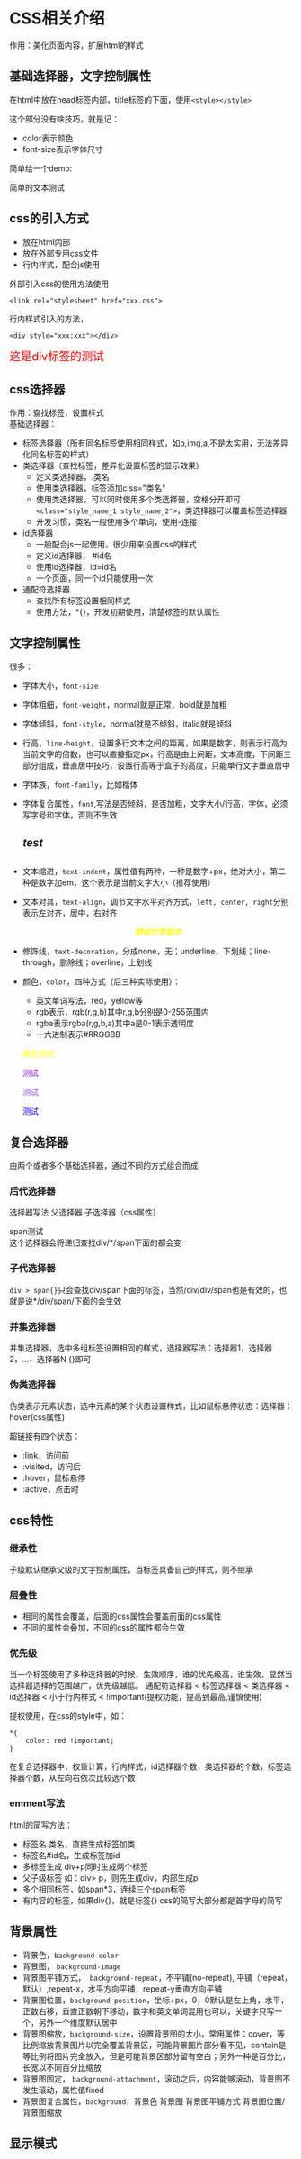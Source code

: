 # CSS相关介绍
作用：美化页面内容，扩展html的样式
## 基础选择器，文字控制属性
在html中放在head标签内部，title标签的下面，使用`<style></style>`

这个部分没有啥技巧，就是记：

- color表示颜色
- font-size表示字体尺寸

简单给一个demo:
<style>
p: {
    color:red;
    font-size: 4em;
}
</style>

<p>
    简单的文本测试
</p>

## css的引入方式
<ul>
    <li>放在html内部</li>
    <li>放在外部专用css文件</li>
    <li>行内样式，配合js使用</li>
</ul>
外部引入css的使用方法使用

```
<link rel="stylesheet" href="xxx.css">
```

行内样式引入的方法，
```
<div style="xxx:xxx"></div>
```

<div style="color: red; font-size:20px">这是div标签的测试</div>

## css选择器
作用：查找标签，设置样式
<br>
基础选择器：
- 标签选择器（所有同名标签使用相同样式，如p,img,a,不是太实用，无法差异化同名标签的样式）
- 类选择器（查找标签，差异化设置标签的显示效果）
    - 定义类选择器，.类名
    - 使用类选择器，标签添加clss="类名"
    - 使用类选择器，可以同时使用多个类选择器，空格分开即可`<class="style_name_1 style_name_2">`，类选择器可以覆盖标签选择器
    - 开发习惯，类名一般使用多个单词，使用-连接
- id选择器
  - 一般配合js一起使用，很少用来设置css的样式
  - 定义id选择器， #id名
  - 使用id选择器，id=id名
  - 一个页面，同一个id只能使用一次
- 通配符选择器
  - 查找所有标签设置相同样式
  - 使用方法，*{}，开发初期使用，清楚标签的默认属性

## 文字控制属性
很多：
- 字体大小，`font-size`
- 字体粗细，`font-weight`，normal就是正常，bold就是加粗
- 字体倾斜，`font-style`，normal就是不倾斜，italic就是倾斜
- 行高，`line-height`，设置多行文本之间的距离，如果是数字，则表示行高为当前文字的倍数，也可以直接指定px，行高是由上间距，文本高度，下间距三部分组成，垂直居中技巧，设置行高等于盒子的高度，只能单行文字垂直居中
- 字体族，`font-family`，比如楷体
- 字体复合属性，`font`,写法是否倾斜，是否加粗，文字大小/行高，字体，必须写字号和字体，否则不生效
  <p style="font: italic bold 20px/2 sans-serif">test</p>
- 文本缩进，`text-indent`，属性值有两种，一种是数字+px，绝对大小，第二种是数字加em，这个表示是当前文字大小（推荐使用）
- 文本对其，`text-align`，调节文字水平对齐方式，`left, center, right`分别表示左对齐，居中，右对齐
  <p style="text-align: center; font-weight: bold; font-style: italic; color: yellow">测试文字居中</p>
- 修饰线，`text-decoration`，分成none，无；underline，下划线；line-through，删除线；overline，上划线
- 颜色，`color`，四种方式（后三种实际使用）：
  - 英文单词写法，red，yellow等
  - rgb表示，rgb(r,g,b)其中r,g,b分别是0-255范围内
  - rgba表示rgba(r,g,b,a)其中a是0-1表示透明度
  - 十六进制表示#RRGGBB
  <p style="color: yellow">黄色测试</p>
  <p style="color: rgb(138,26,223)">测试</p>
  <p style="color: rgba(138, 26, 223, 0.8)">测试</p>

  <p style="color: #1000ff">测试</p>

## 复合选择器
由两个或者多个基础选择器，通过不同的方式组合而成
### 后代选择器
选择器写法 父选择器 子选择器（css属性）
<div>
    <span>
        span测试
    </span>
</div>
这个选择器会将递归查找div/*/span下面的都会变

### 子代选择器
`div > span{}`只会查找div/span下面的标签，当然/div/div/span也是有效的，也就是说*/div/span/下面的会生效

### 并集选择器
并集选择器，选中多组标签设置相同的样式，选择器写法：选择器1，选择器2，...，选择器N {}即可


### 伪类选择器
伪类表示元素状态，选中元素的某个状态设置样式，比如鼠标悬停状态：选择器：hover(css属性)

超链接有四个状态：
- :link，访问前
- :visited，访问后
- :hover，鼠标悬停
- :active，点击时
## css特性

### 继承性
子级默认继承父级的文字控制属性，当标签具备自己的样式，则不继承

### 层叠性
- 相同的属性会覆盖，后面的css属性会覆盖前面的css属性
- 不同的属性会叠加，不同的css的属性都会生效

### 优先级
当一个标签使用了多种选择器的时候，生效顺序，谁的优先级高，谁生效，显然当选择器选择的范围越广，优先级越低。
通配符选择器 < 标签选择器  < 类选择器 < id选择器 < 小于行内样式 < !important(提权功能，提高到最高,谨慎使用)

提权使用，在css的style中，如：
```
*{
    color: red !important;
}
```

在复合选择器中，权重计算，行内样式，id选择器个数，类选择器的个数，标签选择器个数，从左向右依次比较选个数

### emment写法
html的简写方法：
- 标签名.类名，直接生成标签加类
- 标签名#id名，生成标签加id
- 多标签生成 div+p同时生成两个标签
- 父子级标签 如：div> p，则先生成div，内部生成p
- 多个相同标签，如span*3，连续三个span标签
- 有内容的标签，如果div{}，就是标签{}
css的简写大部分都是首字母的简写
## 背景属性
- 背景色，`background-color`
- 背景图， `background-image`
- 背景图平铺方式，` background-repeat`，不平铺(no-repeat), 平铺（repeat，默认）,repeat-x，水平方向平铺，repeat-y垂直方向平铺
- 背景图位置，`background-position`，坐标+px，0，0默认是左上角，水平，正数右移，垂直正数朝下移动，数字和英文单词混用也可以，关键字只写一个，另外一个维度默认居中
- 背景图缩放，`background-size`，设置背景图的大小，常用属性：cover，等比例缩放背景图片以完全覆盖背景区，可能背景图片部分看不见，contain是等比例将图片完全放入，但是可能背景区部分留有空白；另外一种是百分比，长宽以不同百分比缩放
- 背景图固定， `background-attachment`，滚动之后，内容能够滚动，背景图不发生滚动，属性值fixed
- 背景图复合属性，`background`，背景色 背景图 背景图平铺方式 背景图位置/背景图缩放
## 显示模式
